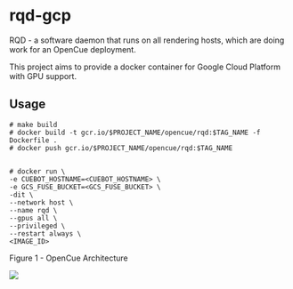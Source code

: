 # rqd-gcp

RQD - a software daemon that runs on all rendering hosts, which are doing work for an OpenCue deployment.

This project aims to provide a docker container for Google Cloud Platform with GPU support.

Usage
-----
~~~~
# make build
# docker build -t gcr.io/$PROJECT_NAME/opencue/rqd:$TAG_NAME -f Dockerfile .
# docker push gcr.io/$PROJECT_NAME/opencue/rqd:$TAG_NAME


# docker run \
-e CUEBOT_HOSTNAME=<CUEBOT_HOSTNAME> \
-e GCS_FUSE_BUCKET=<GCS_FUSE_BUCKET> \
-dit \
--network host \
--name rqd \
--gpus all \
--privileged \
--restart always \
<IMAGE_ID>
~~~~


Figure 1 - OpenCue Architecture

![](https://www.opencue.io/docs/images/opencue_architecture.svg)
